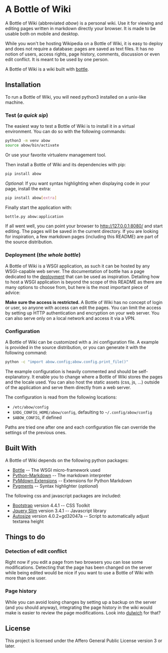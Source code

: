 # A Bottle of Wiki

A Bottle of Wiki (abbreviated _abow_) is a personal wiki. Use it for viewing and
editing pages written in markdown directly your browser. It is made to be usable
both on mobile and desktop.

While you won't be hosting Wikipedia on a Bottle of Wiki, it is easy to deploy
and does not require a database: pages are saved as text files. It has no notion
of users, access rights, page history, comments, discussion or even edit
conflict. It is meant to be used by one person.

A Bottle of Wiki is a wiki built with [bottle](https://bottlepy.org/).

## Installation

To run a Bottle of Wiki, you will need python3 installed on a unix-like machine.

### Test (_a quick sip_)

The easiest way to test a Bottle of Wiki is to install it in a virtual
environment. You can do so with the following commands:
```sh
python3 -m venv abow
source abow/bin/activate
```
Or use your favorite virtualenv management tool.

Then install a Bottle of Wiki and its dependencies with pip:
```sh
pip install abow
```

_Optional_: If you want syntax highlighting when displaying code in your page,
install the extra:
```sh
pip install abow[extra]
```

Finally start the application with:
```sh
bottle.py abow:application
```
If all went well, you can point your browser to <http://127.0.0.1:8080/> and
start editing. The pages will be saved in the current directory. If you are
looking for inspiration, a few markdown pages (including this README) are part
of the source distribution.

### Deployment (_the whole bottle_)

A Bottle of Wiki is a WSGI application, as such it can be hosted by any
WSGI-capable web server. The documentation of bottle has a page dedicated to the
[deployment](https://bottlepy.org/docs/stable/deployment.html) that can be used
as inspiration. Detailing how to host a WSGI application is beyond the scope of
this README as there are many options to choose from, but here is the most
important piece of advice:

**Make sure the access is restricted.** A Bottle of Wiki has no concept of login
or user, so anyone with access can edit the pages. You can limit the access by
setting up HTTP authentication and encryption on your web server. You can also
serve only on a local network and access it via a VPN.

### Configuration

A Bottle of Wiki can be customized with a .ini configuration file. A example is
provided in the source distribution, or you can generate it with the following
command:
```sh
python -c "import abow.config;abow.config.print_file()"
```

The example configuration is heavily commented and should be self-explanatory.
It enable you to change where a Bottle of Wiki stores the pages and the locale
used. You can also host the static assets (css, js, ...) outside of the
application and serve them directly from a web server.

The configuration is read from the following locations:

* `/etc/abow/config`
* `$XDG_CONFIG_HOME/abow/config`, defaulting to `~/.config/abow/config`
* `$ABOW_CONFIG`, if defined

Paths are tried one after one and each configuration file can override the
settings of the previous ones.

## Built With

A Bottle of Wiki depends on the following python packages:

* [Bottle](https://bottlepy.org/) -- The WSGI micro-framework used
* [Python-Markdown](https://python-markdown.github.io/)
  -- The markdown interpreter
* [PyMdown Extensions](https://facelessuser.github.io/pymdown-extensions/)
  -- Extensions for Python Markdown
* [Pygments](https://pygments.org/) -- Syntax highlighter (_optional_)

The following css and javascript packages are included:

* [Bootstrap](https://getbootstrap.com) version 4.4.1 -- CSS Toolkit
* [Jquery Slim](https://jquery.com/) version 3.4.1 -- Javascript library
* [Autosize](http://www.jacklmoore.com/autosize/) version 4.0.2+gd32047a
  -- Script to automatically adjust textarea height

## Things to do

### Detection of edit conflict

Right now if you edit a page from two browsers you can lose some modifications.
Detecting that the page has been changed on the server while being edited would
be nice if you want to use a Bottle of Wiki with more than one user.

### Page history

While you can avoid losing changes by setting up a backup on the server (and you
should anyway), integrating the page history in the wiki would make is easier to
review the page modifications. Look into [dulwich](https://www.dulwich.io/) for
that?

## License

This project is licensed under the Affero General Public License version 3 or later.
